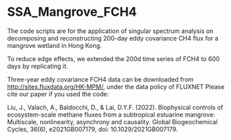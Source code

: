 # SSA_Mangrove_FCH4
The code scripts are for the application of singular spectrum analysis on decomposing and reconstructing 200-day eddy covariance CH4 flux for a mangrove wetland in Hong Kong.

To reduce edge effects, we extended the 200d time series of FCH4 to 600 days by replicating it.

Three-year eddy covariance FCH4 data can be downloaded from http://sites.fluxdata.org/HK-MPM/, under the data policy of FLUXNET
Please cite our paper if you used the code:

Liu, J., Valach, A., Baldocchi, D., & Lai, D.Y.F. (2022). Biophysical controls of ecosystem-scale methane fluxes from a subtropical estuarine mangrove: Multiscale, nonlinearity, asynchrony and causality. Global Biogeochemical Cycles, 36(6), e2021GB007179, doi: 10.1029/2021GB007179.
